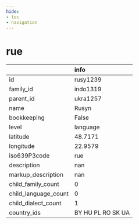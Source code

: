 ```yaml
---
hide:
- toc
- navigation
---
```

# rue
|                      | info              |
|:---------------------|:------------------|
| id                   | rusy1239          |
| family_id            | indo1319          |
| parent_id            | ukra1257          |
| name                 | Rusyn             |
| bookkeeping          | False             |
| level                | language          |
| latitude             | 48.7171           |
| longitude            | 22.9579           |
| iso639P3code         | rue               |
| description          | nan               |
| markup_description   | nan               |
| child_family_count   | 0                 |
| child_language_count | 0                 |
| child_dialect_count  | 1                 |
| country_ids          | BY HU PL RO SK UA |